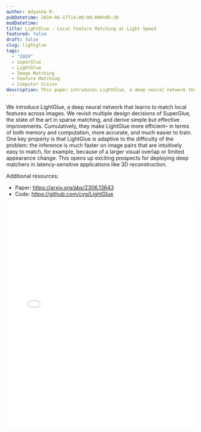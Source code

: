 ```yaml
---
author: Adyasha M.
pubDatetime: 2024-06-17T14:00:00.000+05:30
modDatetime:
title: LightGlue - Local Feature Matching at Light Speed
featured: false
draft: false
slug: lightglue
tags:
  - "2024"
  - SuperGlue
  - LightGlue
  - Image Matching
  - Feature Matching
  - Computer Vision
description: This paper introduces LightGlue, a deep neural network that learns to match local features across images. It presents improvements over the state-of-the-art sparse matching method, SuperGlue, making LightGlue more efficient, accurate, and easier to train. The paper provides the implementation code for LightGlue.
---
```


We introduce LightGlue, a deep neural network that learns to match local features across images. We revisit multiple design decisions of SuperGlue, the state of the art in sparse matching, and derive simple but effective improvements. Cumulatively, they make LightGlue more efficient– in terms of both memory and computation, more accurate, and much easier to train. One key property is that LightGlue is adaptive to the difficulty of the problem: the inference is much faster on image pairs that are intuitively easy to match, for example, because of a larger visual overlap or limited appearance change. This opens up exciting prospects for deploying deep matchers in latency-sensitive applications like 3D reconstruction.

Additional resources:

- Paper: https://arxiv.org/abs/2306.13643
- Code: https://github.com/cvg/LightGlue

<embed src="/assets/slides/2024-06-17--Adyasha--LightGlue.pdf" type="application/pdf" width="100%" height="600px">
